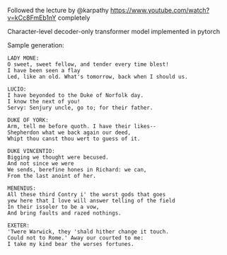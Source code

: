 Followed the lecture by @karpathy https://www.youtube.com/watch?v=kCc8FmEb1nY
completely

Character-level decoder-only transformer model implemented in pytorch

Sample generation:

```
LADY MONE:
O sweet, sweet fellow, and tender every time blest!
I have been seen a flay
Led, like an old. What's tomorrow, back when I should us.

LUCIO:
I have beyonded to the Duke of Norfolk day.
I know the next of you!
Servy: Senjury uncle, go to; for their father.

DUKE OF YORK:
Arm, tell me before quoth. I have their likes--
Shepherdon what we back again our deed,
Whipt thou canst thou wert to guess of it.

DUKE VINCENTIO:
Bigging we thought were becused.
And not since we were
We sends, berefine hones in Richard: we can,
From the last anoint of her.

MENENIUS:
All these third Contry i' the worst gods that goes
yew here that I love will answer telling of the field
In their issoler to be a vow,
And bring faults and razed nothings.

EXETER:
'Twere Warwick, they 'shald hither change it touch.
Could not to Rome.' Away our courted to me:
I take my kind bear the worses fortunes.
```